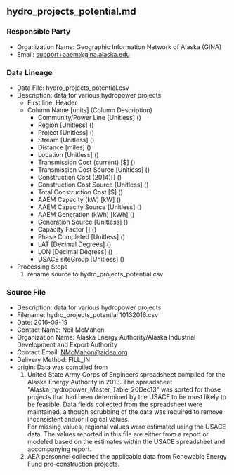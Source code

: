 ## hydro_projects_potential.md

### Responsible Party
  * Organization Name: Geographic Information Network of Alaska (GINA)
  * Email: support+aaem@gina.alaska.edu

### Data Lineage
  * Data File: hydro_projects_potential.csv
  * Description: data for various hydropower projects
    * First line: Header
    * Column Name [units] (Column Description)
      * Community/Power Line [Unitless] ()
      * Region [Unitless] ()
      * Project [Unitless] ()
      * Stream [Unitless] ()
      * Distance [miles] ()
      * Location [Unitless] ()
      * Transmission Cost (current) [$] ()
      * Transmission Cost Source [Unitless] ()
      * Construction Cost (2014$) [$] ()
      * Construction Cost Source [Unitless] ()
      * Total Construction Cost [$] ()
      * AAEM Capacity (kW) [kW] ()
      * AAEM Capacity Source [Unitless] ()
      * AAEM Generation (kWh) [kWh] ()
      * Generation Source [Unitless] ()
      * Capacity Factor [] ()
      * Phase Completed [Unitless] ()
      * LAT [Decimal Degrees] ()
      * LON [Decimal Degrees] ()
      * USACE siteGroup [Unitless] ()
  * Processing Steps
    1. rename source to hydro_projects_potential.csv

### Source File
  * Description: data for various hydropower projects
  * Filename: hydro_projects_potential 10132016.csv
  * Date: 2016-09-19
  * Contact Name: Neil McMahon
  * Organization Name: Alaska Energy Authority/Alaska Industrial Development and Export Authority
  * Contact Email: NMcMahon@aidea.org
  * Delivery Method: FILL_IN
  * origin: Data was compiled from 
    1. United State Army Corps of Engineers spreadsheet compiled for the Alaska Energy Authority in 2013. The spreadsheet "Alaska_hydropower_Master_Table_20Dec13" was sorted for those projects that had been determined by the USACE to be most likely to be feasible.  Data fields collected from the spreadsheet were maintained, although scrubbing of the data was required to remove inconsistent and/or illogical values.  
    For missing values, regional values were estimated using the USACE data.  The values reported in this file are either from a report or modeled based on the estimates within the USACE spreadsheet and accompanying report.
    2. AEA personnel collected the applicable data from Renewable Energy Fund pre-construction projects.   
    
